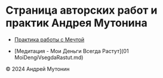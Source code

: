 # Страница авторских работ и практик Андрея Мутонина

- [Практика работы с Мечтой](dreamwork.md)

- [Медитация - Мои Деньги Всегда Растут](01 MoiDengiVsegdaRastut.md)


© 2024 Андрей Мутонин
